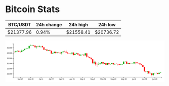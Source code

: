 # Bitcoin Stats

BTC/USDT|24h change|24h high|24h low|
|---|---|---|---|
|$21377.96|0.94%|$21558.41|$20736.72|

<img src="./chart.svg">
